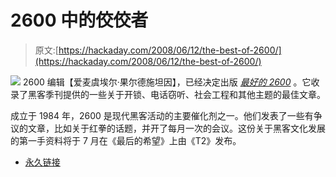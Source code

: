 # 2600 中的佼佼者

> 原文:[https://hackaday.com/2008/06/12/the-best-of-2600/](https://hackaday.com/2008/06/12/the-best-of-2600/)

![](../Images/3bf8bb37f9dc24696671cc440ccc4341.png)
2600 编辑【爱麦虞埃尔·果尔德施坦因】，已经决定出版 [*最好的 2600*](http://www.amazon.com/exec/obidos/ASIN/0470294191/downandoutint-20) 。它收录了黑客季刊提供的一些关于开锁、电话窃听、社会工程和其他主题的最佳文章。

成立于 1984 年，2600 是现代黑客活动的主要催化剂之一。他们发表了一些有争议的文章，比如关于红拳的话题，并开了每月一次的会议。这份关于黑客文化发展的第一手资料将于 7 月在《最后的希望》上由《T2》发布。

*   [永久链接](http://www.thelasthope.org/news_best-of-2600-book-now-available-for-preorder.php)